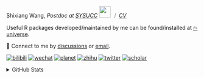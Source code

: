 
<p>Shixiang Wang, <em>Postdoc at <a href="https://sysucc.org.cn/">SYSUCC</a> <img src="https://media.giphy.com/media/WUlplcMpOCEmTGBtBW/giphy.gif" width="30">  ｜ <a href="https://shixiangwang.github.io/cv-shixiang/">CV</a>
</em></p>

Useful R packages developed/maintained by me can be found/installed at [r-universe](https://shixiangwang.r-universe.dev/).

💬 Connect to me by
[discussions](https://github.com/ShixiangWang/self-study/discussions) or [email](mailto:shixiang1994wang@gmail.com). 

[![bilibili](https://img.shields.io/badge/王诗翔-B站-yellow)](https://space.bilibili.com/11553374) [![wechat](https://img.shields.io/badge/王诗翔-微信公众号-important)](https://shixiangwang.github.io/home/logo/qrcode.jpg) [![planet](https://img.shields.io/badge/王诗翔-知识星球-blueviolet)](https://t.zsxq.com/rBqbIei)  [![zhihu](https://img.shields.io/badge/王诗翔-知乎-blue)](https://www.zhihu.com/people/shixiangwang) [![twitter](https://img.shields.io/badge/WangShxiang-twitter-ff69b4)](https://twitter.com/WangShxiang) [![scholar](https://img.shields.io/badge/ShixiangWang-Scholar-00ffff)](https://scholar.google.com/citations?user=FvNp0NkAAAAJ) 

<details>
 
<summary>GitHub Stats</summary>


<!--START_SECTION:waka-->
**🐱 My GitHub Data** 

> 📦 5.0 MB Used in GitHub's Storage 
 > 
> 🏆 561 Contributions in the Year 2024
 > 
> 🚫 Not Opted to Hire
 > 
> 📜 92 Public Repositories 
 > 
> 🔑 29 Private Repositories 
 > 
**I'm an Early 🐤** 

```text
🌞 Morning                2159 commits        ████░░░░░░░░░░░░░░░░░░░░░   15.87 % 
🌆 Daytime                5561 commits        ██████████░░░░░░░░░░░░░░░   40.88 % 
🌃 Evening                5018 commits        █████████░░░░░░░░░░░░░░░░   36.89 % 
🌙 Night                  866 commits         ██░░░░░░░░░░░░░░░░░░░░░░░   06.37 % 
```
📅 **I'm Most Productive on Wednesday** 

```text
Monday                   2078 commits        ████░░░░░░░░░░░░░░░░░░░░░   15.27 % 
Tuesday                  2437 commits        ████░░░░░░░░░░░░░░░░░░░░░   17.91 % 
Wednesday                2501 commits        █████░░░░░░░░░░░░░░░░░░░░   18.38 % 
Thursday                 2045 commits        ████░░░░░░░░░░░░░░░░░░░░░   15.03 % 
Friday                   2252 commits        ████░░░░░░░░░░░░░░░░░░░░░   16.55 % 
Saturday                 992 commits         ██░░░░░░░░░░░░░░░░░░░░░░░   07.29 % 
Sunday                   1299 commits        ██░░░░░░░░░░░░░░░░░░░░░░░   09.55 % 
```


**I Mostly Code in R** 

```text
R                        87 repos            ██████████████░░░░░░░░░░░   54.37 % 
Shell                    11 repos            ██░░░░░░░░░░░░░░░░░░░░░░░   06.88 % 
JavaScript               7 repos             █░░░░░░░░░░░░░░░░░░░░░░░░   04.38 % 
Jupyter Notebook         5 repos             █░░░░░░░░░░░░░░░░░░░░░░░░   03.12 % 
Rust                     4 repos             █░░░░░░░░░░░░░░░░░░░░░░░░   02.50 % 
```




 Last Updated on 10/05/2024 18:49:51 UTC
<!--END_SECTION:waka-->

> These Readme stats are generated using github action [awesome-readme-stats](https://github.com/anmol098/waka-readme-stats)

-----

**NOTE: Top languages does not indicate my skill level or anything like that. It is just a metric of which languages have been hosted by me on GitHub based on the usage across repositories.**

</details>
